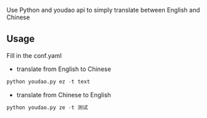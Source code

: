 Use Python and youdao api to simply translate between English and Chinese

## Usage
Fill in the conf.yaml 

- translate from English to Chinese

```python
python youdao.py ez -t text
```

- translate from Chinese to English

```python
python youdao.py ze -t 测试
```
